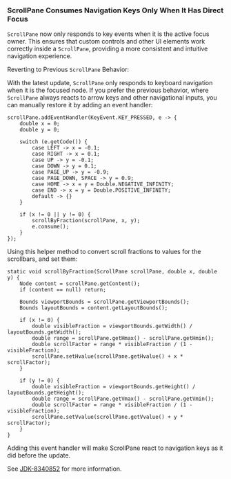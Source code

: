 ### ScrollPane Consumes Navigation Keys Only When It Has Direct Focus

`ScrollPane` now only responds to key events when it is the active focus owner. This ensures that custom controls and other UI elements work correctly inside a `ScrollPane`, providing a more consistent and intuitive navigation experience.

Reverting to Previous `ScrollPane` Behavior:

With the latest update, `ScrollPane` only responds to keyboard navigation when it is the focused node. If you prefer the previous behavior, where `ScrollPane` always reacts to arrow keys and other navigational inputs, you can manually restore it by adding an event handler:

```
scrollPane.addEventHandler(KeyEvent.KEY_PRESSED, e -> {
    double x = 0;
    double y = 0;

    switch (e.getCode()) {
        case LEFT -> x = -0.1;
        case RIGHT -> x = 0.1;
        case UP -> y = -0.1;
        case DOWN -> y = 0.1;
        case PAGE_UP -> y = -0.9;
        case PAGE_DOWN, SPACE -> y = 0.9;
        case HOME -> x = y = Double.NEGATIVE_INFINITY;
        case END -> x = y = Double.POSITIVE_INFINITY;
        default -> {}
    }

    if (x != 0 || y != 0) {
        scrollByFraction(scrollPane, x, y);
        e.consume();
    }
});
```
Using this helper method to convert scroll fractions to values for the scrollbars, and set them:
```
static void scrollByFraction(ScrollPane scrollPane, double x, double y) {
    Node content = scrollPane.getContent();
    if (content == null) return;

    Bounds viewportBounds = scrollPane.getViewportBounds();
    Bounds layoutBounds = content.getLayoutBounds();

    if (x != 0) {
        double visibleFraction = viewportBounds.getWidth() / layoutBounds.getWidth();
        double range = scrollPane.getHmax() - scrollPane.getHmin();
        double scrollFactor = range * visibleFraction / (1 - visibleFraction);
        scrollPane.setHvalue(scrollPane.getHvalue() + x * scrollFactor);
    }

    if (y != 0) {
        double visibleFraction = viewportBounds.getHeight() / layoutBounds.getHeight();
        double range = scrollPane.getVmax() - scrollPane.getVmin();
        double scrollFactor = range * visibleFraction / (1 - visibleFraction);
        scrollPane.setVvalue(scrollPane.getVvalue() + y * scrollFactor);
    }
}
```
Adding this event handler will make ScrollPane react to navigation keys as it did before the update.

See [JDK-8340852](https://bugs.openjdk.org/browse/JDK-8340852) for more information.
